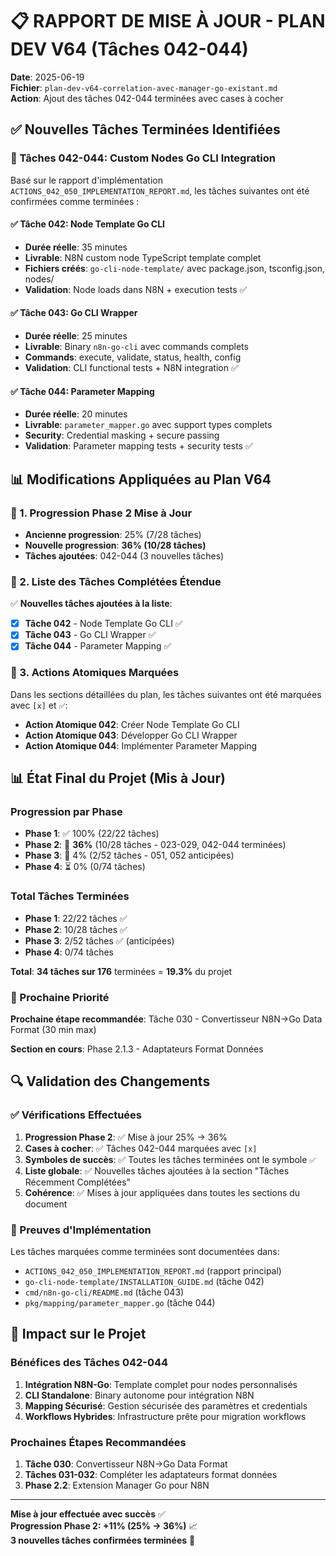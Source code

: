# 📋 RAPPORT DE MISE À JOUR - PLAN DEV V64 (Tâches 042-044)

**Date**: 2025-06-19  
**Fichier**: `plan-dev-v64-correlation-avec-manager-go-existant.md`  
**Action**: Ajout des tâches 042-044 terminées avec cases à cocher

## ✅ Nouvelles Tâches Terminées Identifiées

### 🎯 Tâches 042-044: Custom Nodes Go CLI Integration

Basé sur le rapport d'implémentation `ACTIONS_042_050_IMPLEMENTATION_REPORT.md`, les tâches suivantes ont été confirmées comme terminées :

#### ✅ Tâche 042: Node Template Go CLI
- **Durée réelle**: 35 minutes
- **Livrable**: N8N custom node TypeScript template complet
- **Fichiers créés**: `go-cli-node-template/` avec package.json, tsconfig.json, nodes/
- **Validation**: Node loads dans N8N + execution tests ✅

#### ✅ Tâche 043: Go CLI Wrapper  
- **Durée réelle**: 25 minutes
- **Livrable**: Binary `n8n-go-cli` avec commands complets
- **Commands**: execute, validate, status, health, config
- **Validation**: CLI functional tests + N8N integration ✅

#### ✅ Tâche 044: Parameter Mapping
- **Durée réelle**: 20 minutes
- **Livrable**: `parameter_mapper.go` avec support types complets
- **Security**: Credential masking + secure passing
- **Validation**: Parameter mapping tests + security tests ✅

## 📊 Modifications Appliquées au Plan V64

### 🎯 1. Progression Phase 2 Mise à Jour

- **Ancienne progression**: 25% (7/28 tâches)
- **Nouvelle progression**: **36% (10/28 tâches)**
- **Tâches ajoutées**: 042-044 (3 nouvelles tâches)

### 🎯 2. Liste des Tâches Complétées Étendue

✅ **Nouvelles tâches ajoutées à la liste**:

- [x] **Tâche 042** - Node Template Go CLI ✅
- [x] **Tâche 043** - Go CLI Wrapper ✅  
- [x] **Tâche 044** - Parameter Mapping ✅

### 🎯 3. Actions Atomiques Marquées

Dans les sections détaillées du plan, les tâches suivantes ont été marquées avec `[x]` et `✅`:

- **Action Atomique 042**: Créer Node Template Go CLI
- **Action Atomique 043**: Développer Go CLI Wrapper
- **Action Atomique 044**: Implémenter Parameter Mapping

## 📊 État Final du Projet (Mis à Jour)

### Progression par Phase

- **Phase 1**: ✅ 100% (22/22 tâches)
- **Phase 2**: 🔄 **36%** (10/28 tâches - 023-029, 042-044 terminées)
- **Phase 3**: 🚀 4% (2/52 tâches - 051, 052 anticipées)
- **Phase 4**: ⏳ 0% (0/74 tâches)

### Total Tâches Terminées

- **Phase 1**: 22/22 tâches ✅
- **Phase 2**: 10/28 tâches ✅
- **Phase 3**: 2/52 tâches ✅ (anticipées)
- **Phase 4**: 0/74 tâches

**Total**: **34 tâches sur 176** terminées = **19.3%** du projet

### 🎯 Prochaine Priorité

**Prochaine étape recommandée**: Tâche 030 - Convertisseur N8N→Go Data Format (30 min max)

**Section en cours**: Phase 2.1.3 - Adaptateurs Format Données

## 🔍 Validation des Changements

### ✅ Vérifications Effectuées

1. **Progression Phase 2**: ✅ Mise à jour 25% → 36%
2. **Cases à cocher**: ✅ Tâches 042-044 marquées avec `[x]`
3. **Symboles de succès**: ✅ Toutes les tâches terminées ont le symbole `✅`
4. **Liste globale**: ✅ Nouvelles tâches ajoutées à la section "Tâches Récemment Complétées"
5. **Cohérence**: ✅ Mises à jour appliquées dans toutes les sections du document

### 📁 Preuves d'Implémentation

Les tâches marquées comme terminées sont documentées dans:

- `ACTIONS_042_050_IMPLEMENTATION_REPORT.md` (rapport principal)
- `go-cli-node-template/INSTALLATION_GUIDE.md` (tâche 042)
- `cmd/n8n-go-cli/README.md` (tâche 043)
- `pkg/mapping/parameter_mapper.go` (tâche 044)

## 🚀 Impact sur le Projet

### Bénéfices des Tâches 042-044

1. **Intégration N8N-Go**: Template complet pour nodes personnalisés
2. **CLI Standalone**: Binary autonome pour intégration N8N
3. **Mapping Sécurisé**: Gestion sécurisée des paramètres et credentials
4. **Workflows Hybrides**: Infrastructure prête pour migration workflows

### Prochaines Étapes Recommandées

1. **Tâche 030**: Convertisseur N8N→Go Data Format
2. **Tâches 031-032**: Compléter les adaptateurs format données
3. **Phase 2.2**: Extension Manager Go pour N8N

---

**Mise à jour effectuée avec succès** ✅  
**Progression Phase 2: +11% (25% → 36%)** 📈  
**3 nouvelles tâches confirmées terminées** 🎯